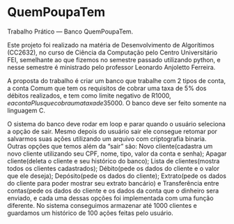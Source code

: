 # QuemPoupaTem
Trabalho Prático — Banco QuemPoupaTem.

 Este projeto foi realizado na matéria de Desenvolvimento de Algorítimos (CC2632), no curso de Ciência da Computação pelo Centro Universitário FEI, semelhante ao que fizemos no semestre passado utilizando python, e nesse semestre é ministrado pelo professor Leonardo Anjoletto Ferreira.

A proposta do trabalho é criar um banco que trabalhe com 2 tipos de conta, a conta Comum que tem os requisitos de cobrar uma taxa de 5% dos débitos realizados, e tem como limite negativo de R$1000, e a conta Plus que cobra uma taxa de 3% dos débitos e permite um saldo negativo de R$5000. O banco deve ser feito somente na linguagem C.

O sistema do banco deve rodar em loop e parar quando o usuário seleciona a opção de sair. Mesmo depois do usuário sair ele consegue retomar por salvarmos suas ações utilizando um arquivo com criptografia binaria. 
Outras opções que temos além da “sair” são: Novo cliente(cadastra um novo cliente utilizando seu CPF, nome, tipo, valor da conta e senha); Apagar cliente(deleta o cliente e seu histórico do banco); Lista de clientes(mostra todos os clientes cadastrados); Débito(pede os dados do cliente e o valor que ele deseja); Depósito(pede os dados do cliente); Extrato(pede os dados do cliente para poder mostrar seu extrato bancário) e Transferência entre contas(pede os dados do cliente e os dados da conta que o dinheiro sera enviado, e cada uma dessas opções foi implementada com uma função diferente.
 No sistema conseguimos armazenar até 1000 clientes e guardamos um histórico de 100 ações feitas pelo usuário.
